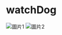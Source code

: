 # watchDog
![圖片1](https://github.com/user-attachments/assets/650042cd-21cd-4c8a-bc70-913a01534508)
![圖片2](https://github.com/user-attachments/assets/d5303daa-16aa-4421-b8df-9daa6605d677)


